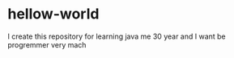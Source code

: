 # hellow-world
I create this repository for learning java
me 30 year and I want be progremmer very mach 
